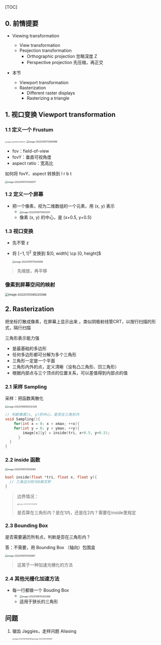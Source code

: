 [TOC] 

## 0. 前情提要

+ Viewing transformation
  + View transformation
  + Peojection transformation
    + Orthographic projection 忽略深度 Z
    + Perspective projection 先压缩，再正交



+ 本节
  + Viewport transformation
  + Rasterization
    + Different raster displays
    + Rasterizing a triangle



## 1. 视口变换 Viewport transformation

### 1.1 定义一个 Frustum



<img src="https://www.qiniu.cregskin.com/202201051727797.png" alt="image-20220105172748772" style="zoom: 33%;" />

<img src="https://www.qiniu.cregskin.com/202201051728924.png" alt="image-20220105172805898" style="zoom:50%;" />

+ fov：field-of-view 
+ fovY：垂直可视角度
+ aspect ratio：宽高比

如何将 fovY、aspect 转换到 l r b t



<img src="https://www.qiniu.cregskin.com/202201051734102.png" alt="image-20220105173430077" style="zoom:50%;" />

### 1.2 定义一个屏幕

+ 把一个像素，视为二维数组的一个元素，用 (x, y) 表示
  + <img src="https://www.qiniu.cregskin.com/202201051750277.png" alt="image-20220105175003251" style="zoom:50%;" />
  + 像素 (x, y) 的中心，是 (x+0.5, y+0.5)



### 1.3 视口变换

+ 先不管 z

+ 将 $[-1, 1]^2$ 变换到 $[0, width] \cp [0, height]$

  <img src="https://www.qiniu.cregskin.com/202201051754494.png" alt="image-20220105175441469" style="zoom:50%;" />

> 先缩放，再平移



### 像素到屏幕空间的映射

<img src="https://www.qiniu.cregskin.com/202201310852661.png" alt="image-20220131085220586" style="zoom: 67%;" />





## 2. Rasterization

把坐标打散成像素，在屏幕上显示出来 。类似阴极射线管CRT，以按行扫描的形式，隔行扫描



三角形表示能力强

+ 是最基础的多边形
+ 任何多边形都可分解为多个三角形
+ 三角形一定是一个平面
+ 三角形内外的点，定义清晰（没有凸三角形、凹三角形）
+ 根据内部点与三个顶点的位置关系，可以差值得到内部点的值



### 2.1 采样 Sampling

采样：把函数离散化

<img src="https://www.qiniu.cregskin.com/202201060920379.png" alt="image-20220106092032349" style="zoom:50%;" />



```c++
// 判断像素(x, y)的中心，是否在三角形内
void Sampling(){
	for(int x = 0; x < xmax; ++x){
  	for(int y = 0; y < ymax; ++y){
    	image[x][y] = inside(tri, x+0.5, y+0.5);
	  }  
  }
}
```



### 2.2 inside 函数

<img src="https://www.qiniu.cregskin.com/202201061135291.png" alt="image-20220106113529264" style="zoom:50%;" />

```c++
bool inside(float *tri, float x, float y){
  // 三条边分别与Q做叉积
}
```

> 边界情况：
>
> <img src="https://www.qiniu.cregskin.com/202201061139014.png" alt="image-20220106113926985" style="zoom:33%;" />
>
> 是否算在三角形内？是在1内，还是在2内？需要在inside里规定



### 2.3 Bounding Box

是否需要遍历所有点，判断是否在三角形内？

答：不需要，用 Bounding Box （轴向）包围盒

<img src="https://www.qiniu.cregskin.com/202201061141924.png" alt="image-20220106114120897" style="zoom:50%;" />

> 这属于一种加速光栅化的方法

### 2.4 其他光栅化加速方法

+ 每一行都做一个 Bouding Box
  + <img src="https://www.qiniu.cregskin.com/202201061143096.png" alt="image-20220106114302068" style="zoom:50%;" />
  + 适用于狭长的三角形





## 问题

1. 锯齿 Jaggies，走样问题 Aliasing

   <img src="https://www.qiniu.cregskin.com/202201061149833.png" alt="image-20220106114902803" style="zoom: 33%;" /><img src="https://www.qiniu.cregskin.com/202201061149926.png" alt="image-20220106114915897" style="zoom:33%;" />

   

   

   

   

   

   

 









